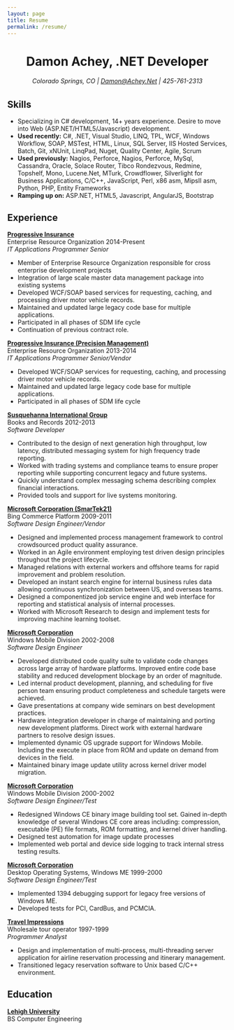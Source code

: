 ```yaml
---
layout: page
title: Resume
permalink: /resume/
---
```


# <center>Damon Achey, .NET Developer</center>

###### <center>Colorado Springs, CO | <Damon@Achey.Net> | 425-761-2313</center>

## Skills

- Specializing in C# development, 14+ years experience. Desire to move into Web (ASP.NET/HTML5/Javascript) development.
- **Used recently:** C#, .NET, Visual Studio, LINQ, TPL, WCF, Windows Workflow, SOAP, MSTest, HTML, Linux, SQL Server, IIS Hosted Services, Batch, Git, xNUnit, LinqPad, Nuget, Quality Center, Agile, Scrum
- **Used previously:** Nagios, Perforce, Nagios, Perforce, MySql, Cassandra, Oracle, Solace Router, Tibco Rondezvous, Redmine, Topshelf, Mono, Lucene.Net, MTurk, Crowdflower, Silverlight for Business Applications, C/C++, JavaScript, Perl, x86 asm, MipsII asm, Python, PHP, Entity Frameworks
- **Ramping up on:** ASP.NET, HTML5, Javascript, AngularJS, Bootstrap

## Experience

**<a href="http://www.progressive.com/" target="_blank">Progressive Insurance</a>**  
Enterprise Resource Organization 2014-Present  
*IT Applications Programmer Senior*  

- Member of Enterprise Resource Organization responsible for cross enterprise development projects
- Integration of large scale master data management package into existing systems
- Developed WCF/SOAP based services for requesting, caching, and processing driver motor vehicle records.
- Maintained and updated large legacy code base for multiple applications.
- Participated in all phases of SDM life cycle
- Continuation of previous contract role.

**<a href="http://www.progressive.com/" target="_blank">Progressive Insurance (Precision Management)</a>**  
Enterprise Resource Organization 2013-2014  
*IT Applications Programmer Senior/Vendor*  

- Developed WCF/SOAP services for requesting, caching, and processing driver motor vehicle records.
- Maintained and updated large legacy code base for multiple applications.
- Participated in all phases of SDM life cycle

**<a href="http://sig.com/" target="_blank">Susquehanna International Group</a>**  
Books and Records 2012-2013  
*Software Developer*  

- Contributed to the design of next generation high throughput, low latency, distributed  messaging system for high frequency trade reporting.
- Worked with trading systems and compliance teams to ensure proper reporting while supporting concurrent legacy and future systems.
- Quickly understand complex messaging schema describing complex financial interactions.
- Provided tools and support for live systems monitoring.

**<a href="http://microsoft.com" target="_blank">Microsoft Corporation (SmarTek21)</a>**  
Bing Commerce Platform 2009-2011  
*Software Design Engineer/Vendor*  

- Designed and implemented process management framework to control crowdsourced product quality assurance.
- Worked in an Agile environment employing test driven design principles throughout the project lifecycle.
- Managed relations with external workers and offshore teams for rapid improvement and problem resolution.
- Developed an instant search engine for internal business rules data allowing continuous synchronization between US, and overseas teams.
- Designed a componentized job service engine and web interface for reporting and statistical analysis of internal processes.
- Worked with Microsoft Research to design and implement tests for improving machine learning toolset.

**<a href="http://microsoft.com" target="_blank">Microsoft Corporation</a>**  
Windows Mobile Division 2002-2008  
*Software Design Engineer*  

- Developed distributed code quality suite to validate code changes across large array of hardware platforms. Improved entire code base stability and reduced development blockage by an order of magnitude.
- Led internal product development, planning, and scheduling for five person team ensuring product completeness and schedule targets were achieved.
- Gave presentations at company wide seminars on best development practices.
- Hardware integration developer in charge of maintaining and porting new development platforms. Direct work with external hardware partners to resolve design issues.
- Implemented dynamic OS upgrade support for Windows Mobile. Including the execute in place from ROM and update on demand from devices in the field.
- Maintained binary image update utility across kernel driver model migration.

**<a href="http://microsoft.com" target="_blank">Microsoft Corporation</a>**  
Windows Mobile Division 2000-2002  
*Software Design Engineer/Test*  

- Redesigned Windows CE binary image building tool set. Gained in-depth knowledge of several Windows CE core areas including: compression, executable (PE) file formats, ROM formatting, and kernel driver handling.
- Designed test automation for image update processes
- Implemented web portal and device side logging to track internal stress testing results.

**<a href="http://microsoft.com" target="_blank">Microsoft Corporation</a>**  
Desktop Operating Systems, Windows ME 1999-2000  
*Software Design Engineer/Test*  

- Implemented 1394 debugging support for legacy free versions of Windows ME.
- Developed tests for PCI, CardBus, and PCMCIA.

**<a href="http://www.travimp.com/" target="_blank">Travel Impressions</a>**  
Wholesale tour operator 1997-1999  
*Programmer Analyst*  

- Design and implementation of multi-process, multi-threading server application for airline reservation processing and itinerary management.
- Transitioned legacy reservation software to Unix based C/C++ environment.

## Education

**<a href="http://lehigh.edu/" target="_blank">Lehigh University</a>**  
BS Computer Engineering  
